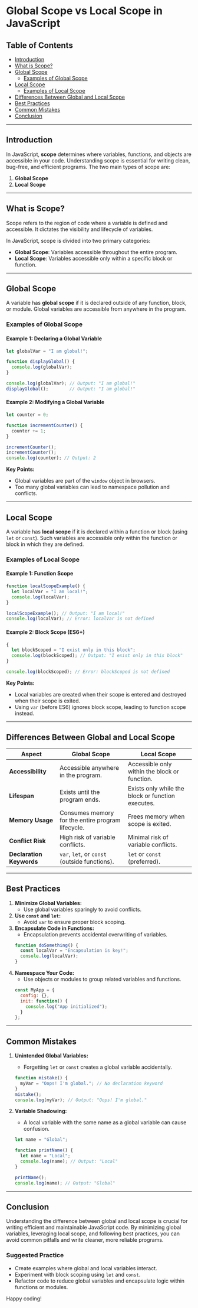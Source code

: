 # Global Scope vs Local Scope in JavaScript

## Table of Contents
- [Introduction](#introduction)
- [What is Scope?](#what-is-scope)
- [Global Scope](#global-scope)
  - [Examples of Global Scope](#examples-of-global-scope)
- [Local Scope](#local-scope)
  - [Examples of Local Scope](#examples-of-local-scope)
- [Differences Between Global and Local Scope](#differences-between-global-and-local-scope)
- [Best Practices](#best-practices)
- [Common Mistakes](#common-mistakes)
- [Conclusion](#conclusion)

---

## Introduction
In JavaScript, **scope** determines where variables, functions, and objects are accessible in your code. Understanding scope is essential for writing clean, bug-free, and efficient programs. The two main types of scope are:
1. **Global Scope**
2. **Local Scope**

---

## What is Scope?
Scope refers to the region of code where a variable is defined and accessible. It dictates the visibility and lifecycle of variables.

In JavaScript, scope is divided into two primary categories:
- **Global Scope**: Variables accessible throughout the entire program.
- **Local Scope**: Variables accessible only within a specific block or function.

---

## Global Scope
A variable has **global scope** if it is declared outside of any function, block, or module. Global variables are accessible from anywhere in the program.

### Examples of Global Scope
#### Example 1: Declaring a Global Variable
```javascript
let globalVar = "I am global!";

function displayGlobal() {
  console.log(globalVar);
}

console.log(globalVar); // Output: "I am global!"
displayGlobal();        // Output: "I am global!"
```

#### Example 2: Modifying a Global Variable
```javascript
let counter = 0;

function incrementCounter() {
  counter += 1;
}

incrementCounter();
incrementCounter();
console.log(counter); // Output: 2
```

**Key Points:**
- Global variables are part of the `window` object in browsers.
- Too many global variables can lead to namespace pollution and conflicts.

---

## Local Scope
A variable has **local scope** if it is declared within a function or block (using `let` or `const`). Such variables are accessible only within the function or block in which they are defined.

### Examples of Local Scope
#### Example 1: Function Scope
```javascript
function localScopeExample() {
  let localVar = "I am local!";
  console.log(localVar);
}

localScopeExample(); // Output: "I am local!"
console.log(localVar); // Error: localVar is not defined
```

#### Example 2: Block Scope (ES6+)
```javascript
{
  let blockScoped = "I exist only in this block";
  console.log(blockScoped); // Output: "I exist only in this block"
}

console.log(blockScoped); // Error: blockScoped is not defined
```

**Key Points:**
- Local variables are created when their scope is entered and destroyed when their scope is exited.
- Using `var` (before ES6) ignores block scope, leading to function scope instead.

---

## Differences Between Global and Local Scope

| Aspect                  | Global Scope                         | Local Scope                          |
|-------------------------|---------------------------------------|---------------------------------------|
| **Accessibility**       | Accessible anywhere in the program.  | Accessible only within the block or function. |
| **Lifespan**            | Exists until the program ends.       | Exists only while the block or function executes. |
| **Memory Usage**        | Consumes memory for the entire program lifecycle. | Frees memory when scope is exited.   |
| **Conflict Risk**       | High risk of variable conflicts.     | Minimal risk of variable conflicts.  |
| **Declaration Keywords**| `var`, `let`, or `const` (outside functions). | `let` or `const` (preferred).       |

---

## Best Practices
1. **Minimize Global Variables:**
   - Use global variables sparingly to avoid conflicts.
2. **Use `const` and `let`:**
   - Avoid `var` to ensure proper block scoping.
3. **Encapsulate Code in Functions:**
   - Encapsulation prevents accidental overwriting of variables.
   ```javascript
   function doSomething() {
     const localVar = "Encapsulation is key!";
     console.log(localVar);
   }
   ```
4. **Namespace Your Code:**
   - Use objects or modules to group related variables and functions.
   ```javascript
   const MyApp = {
     config: {},
     init: function() {
       console.log("App initialized");
     }
   };
   ```

---

## Common Mistakes
1. **Unintended Global Variables:**
   - Forgetting `let` or `const` creates a global variable accidentally.
   ```javascript
   function mistake() {
     myVar = "Oops! I'm global."; // No declaration keyword
   }
   mistake();
   console.log(myVar); // Output: "Oops! I'm global."
   ```

2. **Variable Shadowing:**
   - A local variable with the same name as a global variable can cause confusion.
   ```javascript
   let name = "Global";

   function printName() {
     let name = "Local";
     console.log(name); // Output: "Local"
   }

   printName();
   console.log(name); // Output: "Global"
   ```

---

## Conclusion
Understanding the difference between global and local scope is crucial for writing efficient and maintainable JavaScript code. By minimizing global variables, leveraging local scope, and following best practices, you can avoid common pitfalls and write cleaner, more reliable programs.

### Suggested Practice
- Create examples where global and local variables interact.
- Experiment with block scoping using `let` and `const`.
- Refactor code to reduce global variables and encapsulate logic within functions or modules.

Happy coding!
